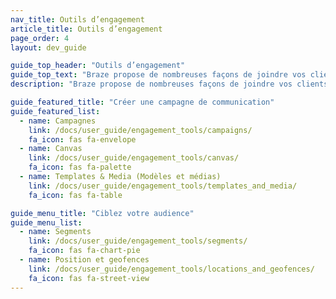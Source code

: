 ```yaml
---
nav_title: Outils d’engagement
article_title: Outils d’engagement
page_order: 4
layout: dev_guide

guide_top_header: "Outils d’engagement"
guide_top_text: "Braze propose de nombreuses façons de joindre vos clients et utilisateurs avec ses outils de campagne et de Canvas. Vous pouvez également optimiser l’uniformité (et télécharger des images et autres contenus) à l’aide de nos outils Templates & Media. À partir de là, vous pouvez créer des segments et des geofences pour cibler votre audience par emplacement ou autres attributs. <br> <br> Si vous recherchez des canaux, vous pouvez envoyer des données à l’aide des outils Canvas et de campagnes de Braze, consultez notre section <a href='/docs/user_guide/message_building_by_channel/'>Création de message par canal</a>."
description: "Braze propose de nombreuses façons de joindre vos clients et utilisateurs avec ses outils de campagnes et Canvas. Vous pouvez également optimiser l’uniformité à l’aide de nos outils Templates & Media."

guide_featured_title: "Créer une campagne de communication"
guide_featured_list:
  - name: Campagnes
    link: /docs/user_guide/engagement_tools/campaigns/
    fa_icon: fas fa-envelope
  - name: Canvas
    link: /docs/user_guide/engagement_tools/canvas/
    fa_icon: fas fa-palette
  - name: Templates & Media (Modèles et médias)
    link: /docs/user_guide/engagement_tools/templates_and_media/
    fa_icon: fas fa-table

guide_menu_title: "Ciblez votre audience"
guide_menu_list:
  - name: Segments
    link: /docs/user_guide/engagement_tools/segments/
    fa_icon: fas fa-chart-pie
  - name: Position et geofences 
    link: /docs/user_guide/engagement_tools/locations_and_geofences/
    fa_icon: fas fa-street-view
---
```

